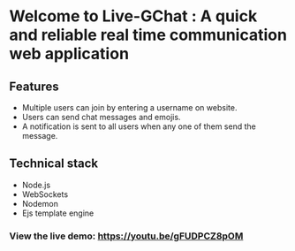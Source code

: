 # Welcome to Live-GChat : A quick and reliable real time communication web application

 
 ## Features
 * Multiple users can join  by entering a  username on website.
 * Users can send chat messages and emojis.
 * A notification is sent to all users when any one of them send the message.
 
 ## Technical stack 
 *  Node.js
 * WebSockets
 * Nodemon
 * Ejs template engine

### View the live demo: https://youtu.be/gFUDPCZ8pOM
 
 
 
 
 
 
